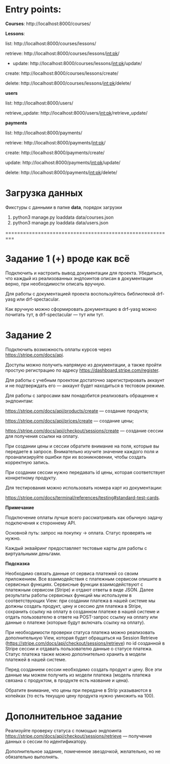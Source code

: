 # Entry points:

**Courses**:
http://localhost:8000/courses/

**Lessons**:

list: http://localhost:8000/courses/lessons/

retrieve: http://localhost:8000/courses/lessons/<int:pk>/

* update: http://localhost:8000/courses/lessons/<int:pk>/update/

create: http://localhost:8000/courses/lessons/create/

delete: http://localhost:8000/courses/lessons/<int:pk>/delete/

**users**

list: http://localhost:8000/users/

retrieve_update: http://localhost:8000/users/<int:pk>/retrieve_update/

**payments**

list: http://localhost:8000/payments/

retrieve: http://localhost:8000/payments/<int:pk>/

create: http://localhost:8000/payments/create/

update: http://localhost:8000/payments/<int:pk>/update/

delete: http://localhost:8000/payments/<int:pk>/delete/

# Загрузка данных

Фикстуры с данными в папке **data**, порядок загрузки

1) python3 manage.py loaddata data/courses.json
2) python3 manage.py loaddata data/users.json

=========================================================

# Задание 1 (+) вроде как всё
Подключить и настроить вывод документации для проекта. Убедиться, что каждый из реализованных эндпоинтов описан в документации верно, при необходимости описать вручную.

Для работы с документацией проекта воспользуйтесь библиотекой drf-yasg или drf-spectacular.

Как вручную можно сформировать документацию в drf-yasg можно почитать тут, в drf-spectacular — тут или тут.

# Задание 2
Подключить возможность оплаты курсов через https://stripe.com/docs/api.

Доступы можно получить напрямую из документации, а также пройти простую регистрацию по адресу https://dashboard.stripe.com/register.

Для работы с учебным проектом достаточно зарегистрировать аккаунт и не подтверждать его — аккаунт будет находиться в тестовом режиме.

Для работы с запросами вам понадобится реализовать обращение к эндпоинтам:

https://stripe.com/docs/api/products/create — создание продукта;

https://stripe.com/docs/api/prices/create — создание цены;

https://stripe.com/docs/api/checkout/sessions/create — создание сессии для получения ссылки на оплату.

При создании цены и сессии обратите внимание на поля, которые вы передаете в запросе. Внимательно изучите значение каждого поля и проанализируйте ошибки при их возникновении, чтобы создать корректную запись.

При создании сессии нужно передавать id цены, которая соответствует конкретному продукту.

Для тестирования можно использовать номера карт из документации:

https://stripe.com/docs/terminal/references/testing#standard-test-cards.

**Примечание**

Подключение оплаты лучше всего рассматривать как обычную задачу подключения к стороннему API.

Основной путь: запрос на покупку → оплата. Статус проверять не нужно.

Каждый эквайринг предоставляет тестовые карты для работы с виртуальными деньгами.

 

**Подсказка**

Необходимо связать данные от сервиса платежей со своим приложением. Все взаимодействия с платежным сервисом опишите в сервисных функциях. Сервисные функции взаимодействуют с платежным сервисом (Stripe) и отдают ответы в виде JSON. Далее результаты работы сервисных функций мы используем в соответствующих View: при создании платежа в нашей системе мы должны создать продукт, цену и сессию для платежа в Stripe, сохранить ссылку на оплату в созданном платеже в нашей системе и отдать пользователю в ответе на POST-запрос ссылку на оплату или данные о платеже (которые будут включать ссылку на оплату).

При необходимости проверки статуса платежа можно реализовать дополнительную View, которая будет обращаться на Session Retrieve (https://stripe.com/docs/api/checkout/sessions/retrieve) по id созданной в Stripe сессии и отдавать пользователю данные о статусе платежа. Статус платежа также можно дополнительно хранить в модели платежей в нашей системе.

Перед созданием сессии необходимо создать продукт и цену. Все эти данные мы можем получить из модели платежа (модель платежа связана с продуктом, в продукте есть название и цена).

Обратите внимание, что цены при передаче в Strip указываются в копейках (то есть текущую цену продукта нужно умножить на 100). 

# Дополнительное задание
Реализуйте проверку статуса с помощью эндпоинта https://stripe.com/docs/api/checkout/sessions/retrieve — получение данных о сессии по идентификатору.

Дополнительное задание, помеченное звездочкой, желательно, но не обязательно выполнять.